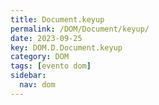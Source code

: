 ```yaml
---
title: Document.keyup
permalink: /DOM/Document/keyup/
date: 2023-09-25
key: DOM.D.Document.keyup
category: DOM
tags: [evento dom]
sidebar:
  nav: dom
---
```

